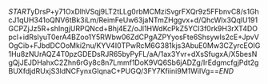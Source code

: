 $START$yDrsP+y71OxDlhVSqj9LT2tLLg0rbMCMziSvgrFXQr9z5FFbnvC8/s1GhcJ1qUH341oQNV6tBk3iLm/ReimFeUw63jaNTmZHggvx+d/QhcWIx3QqlU191GCPZjJz5R+shIngjURPQNcd+Bhj4EZ/oJl1HWdKcPkZ5YCI3f0rk9H3rXT4DOpcl+idRsIyuT0erA4BZoo1Y5RWbw06ZdCPgAZPYyosFte6ShsywIs2cE+JpvVOgCib+FJbdDCOoMki2nu/KYV4I0TPwRcM6G381kjs3AbuE0Mw3CZyrcEOIG1Hu8zNUrAQZ4T0pzGDEDsRJR65byPyFL/aA/1ax3Yvr+dXsSfugxA/X5besNgQjJEJDHahxC2Zhn6rGy8c8n7Lmmf1DoK9VQ6Sb6jADZg/IrEdgmcfgjPdt2gBUXfdjdRUxjS3ldNCFynxGlqnaC+PUGQ/3FY7Kfiini9M1WiIVg==$END$